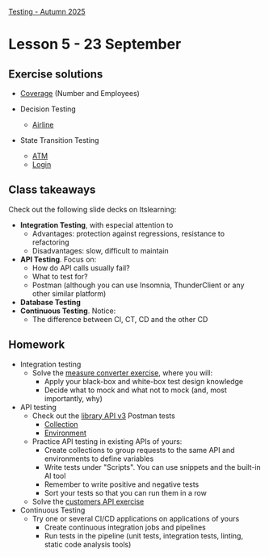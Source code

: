 [Testing - Autumn 2025](https://github.com/arturomorarioja-kea/SD_Testing_E25/blob/main/README.md)

# Lesson 5 - 23 September

## Exercise solutions
- [Coverage](https://github.com/arturomorarioja-ek/SD_Testing_E25/edit/main/Lesson04/01%20Coverage.md) (Number and Employees)
- Decision Testing
  - [Airline](https://github.com/arturomorarioja-ek/SD_Testing_E25/blob/main/Lesson02/09%20DT%20Airline.md)

- State Transition Testing
  - [ATM](https://github.com/arturomorarioja-ek/SD_Testing_E25/blob/main/Lesson03/03%20ST%20ATM.md)
  - [Login](https://github.com/arturomorarioja-ek/SD_Testing_E25/blob/main/Lesson03/04%20ST%20Login)

## Class takeaways
Check out the following slide decks on Itslearning:
- **Integration Testing**, with especial attention to
  - Advantages: protection against regressions, resistance to refactoring
  - Disadvantages: slow, difficult to maintain
- **API Testing**. Focus on:
  - How do API calls usually fail?
  - What to test for?
  - Postman (although you can use Insomnia, ThunderClient or any other similar platform)
- **Database Testing**
- **Continuous Testing**. Notice:
  - The difference between CI, CT, CD and the other CD

## Homework

- Integration testing
  - Solve the [measure converter exercise](https://github.com/arturomorarioja-ek/SD_Testing_E25/blob/main/Lesson05/01%20Measure%20converter.md), where you will:
    - Apply your black-box and white-box test design knowledge
    - Decide what to mock and what not to mock (and, most importantly, why)
- API testing
  - Check out the [library API v3](https://github.com/arturomorarioja/py_library_api_v3) Postman tests
    - [Collection](https://github.com/arturomorarioja/py_library_api_v3/blob/main/postman/Library%20API%20v3.postman_collection.json)
    - [Environment](https://github.com/arturomorarioja/py_library_api_v3/blob/main/postman/Library%20API%20v3.postman_environment.json)
  - Practice API testing in existing APIs of yours:
    - Create collections to group requests to the same API and environments to define variables
    - Write tests under "Scripts". You can use snippets and the built-in AI tool
    - Remember to write positive and negative tests
    - Sort your tests so that you can run them in a row
  - Solve the [customers API exercise](https://github.com/arturomorarioja-ek/SD_Testing_E25/blob/main/Lesson05/02%20Customers%20API.md)
- Continuous Testing
  - Try one or several CI/CD applications on applications of yours
    - Create continuous integration jobs and pipelines
    - Run tests in the pipeline (unit tests, integration tests, linting, static code analysis tools)
